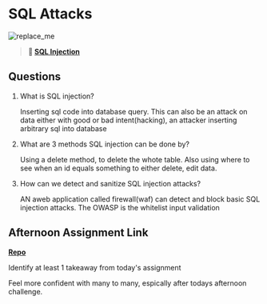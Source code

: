 # SQL Attacks

![replace_me](https://codeworks.blob.core.windows.net/public/assets/img/illustrations/placeholder.svg)

> **📖 [SQL Injection](https://codeworksacademy.com/fs-student-guide/resources/wk11/03-SQL-Injection)**

## Questions

1. What is SQL injection?

   Inserting sql code into database query. This can also be an attack on data either with good or bad intent(hacking), an attacker inserting arbitrary sql into database

2. What are 3 methods SQL injection can be done by?

   Using a delete method, to delete the whote table. Also using where to see when an id equals something to either delete, edit data.

3. How can we detect and sanitize SQL injection attacks?

    AN aweb application called firewall(waf) can detect and block basic SQL injection attacks. The OWASP is the whitelist input validation

## Afternoon Assignment Link

**[Repo](https://github.com/katie-mccauley/friendzone)**

Identify at least 1 takeaway from today's assignment

  Feel more confident with many to many, espically after todays afternoon challenge.
